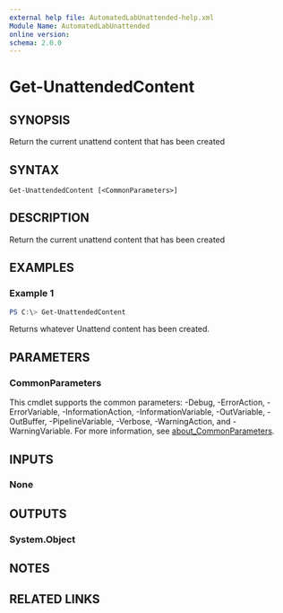```yaml
---
external help file: AutomatedLabUnattended-help.xml
Module Name: AutomatedLabUnattended
online version:
schema: 2.0.0
---
```


# Get-UnattendedContent

## SYNOPSIS
Return the current unattend content that has been created

## SYNTAX

```
Get-UnattendedContent [<CommonParameters>]
```

## DESCRIPTION
Return the current unattend content that has been created

## EXAMPLES

### Example 1
```powershell
PS C:\> Get-UnattendedContent
```

Returns whatever Unattend content has been created.

## PARAMETERS

### CommonParameters
This cmdlet supports the common parameters: -Debug, -ErrorAction, -ErrorVariable, -InformationAction, -InformationVariable, -OutVariable, -OutBuffer, -PipelineVariable, -Verbose, -WarningAction, and -WarningVariable. For more information, see [about_CommonParameters](http://go.microsoft.com/fwlink/?LinkID=113216).

## INPUTS

### None
## OUTPUTS

### System.Object
## NOTES

## RELATED LINKS
